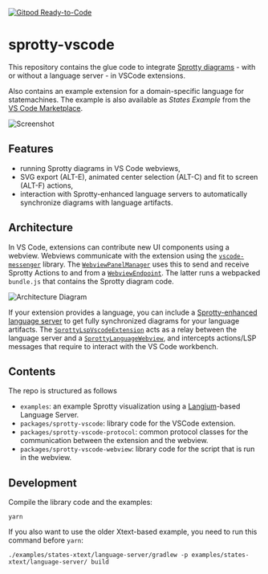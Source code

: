 [![Gitpod Ready-to-Code](https://img.shields.io/badge/Gitpod-Ready--to--Code-blue?logo=gitpod)](https://gitpod.io/#https://github.com/eclipse/sprotty-vscode)

# sprotty-vscode

This repository contains the glue code to integrate [Sprotty diagrams](https://github.com/eclipse/sprotty) - with or without a language server - in VSCode extensions.

Also contains an example extension for a domain-specific language for statemachines. The example is also available as _States Example_ from the [VS Code Marketplace](https://marketplace.visualstudio.com/items?itemName=typefox.states-extension).

![Screenshot](images/screenshot.png)

## Features

* running Sprotty diagrams in VS Code webviews,
* SVG export (ALT-E), animated center selection (ALT-C) and fit to screen (ALT-F) actions,
* interaction with Sprotty-enhanced language servers to automatically synchronize diagrams with language artifacts.

## Architecture

In VS Code, extensions can contribute new UI components using a webview. Webviews communicate with the extension using the [`vscode-messenger`](https://github.com/TypeFox/vscode-messenger) library. The [`WebviewPanelManager`](./packages/sprotty-vscode/src/webview-panel-manager.ts) uses this to send and receive Sprotty Actions to and from a [`WebviewEndpoint`](./packages/sprotty-vscode/src/webview-endpoint.ts). The latter runs a webpacked `bundle.js` that contains the Sprotty diagram code.

![Architecture Diagram](images/architecture.png)

If your extension provides a language, you can include a [Sprotty-enhanced language server](https://github.com/eclipse/sprotty-server) to get fully synchronized diagrams for your language artifacts. The [`SprottyLspVscodeExtension`](./packages/sprotty-vscode/src/lsp/sprotty-lsp-vscode-extension.ts) acts as a relay between the language server and a [`SprottyLanguageWebview`](./packages/sprotty-vscode/src/lsp/sprotty-lsp-webview.ts), and intercepts actions/LSP messages that require to interact with the VS Code workbench.

## Contents

The repo is structured as follows
- `examples`: an example Sprotty visualization using a [Langium](https://langium.org/)-based Language Server.
- `packages/sprotty-vscode`: library code for the VSCode extension.
- `packages/sprotty-vscode-protocol`: common protocol classes for the communication between the extension and the webview.
- `packages/sprotty-vscode-webview`: library code for the script that is run in the webview.

## Development

Compile the library code and the examples:
```
yarn
```

If you also want to use the older Xtext-based example, you need to run this command before `yarn`:
```
./examples/states-xtext/language-server/gradlew -p examples/states-xtext/language-server/ build
```
